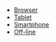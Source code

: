 - [Browser](Sorgenti/MB/DOC/REWEBM_01)
- [Tablet](Sorgenti/MB/DOC/REWEBM_02)
- [Smartphone](Sorgenti/MB/DOC/REWEBM_03)
- [Off-line](Sorgenti/MB/DOC/REWEBM_04)
